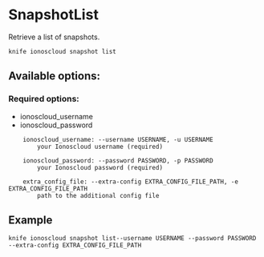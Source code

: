 # SnapshotList

Retrieve a list of snapshots.

```text
knife ionoscloud snapshot list
```

## Available options:

### Required options:

* ionoscloud\_username
* ionoscloud\_password

```text
    ionoscloud_username: --username USERNAME, -u USERNAME
        your Ionoscloud username (required)

    ionoscloud_password: --password PASSWORD, -p PASSWORD
        your Ionoscloud password (required)

    extra_config_file: --extra-config EXTRA_CONFIG_FILE_PATH, -e EXTRA_CONFIG_FILE_PATH
        path to the additional config file

```
## Example

```text
knife ionoscloud snapshot list--username USERNAME --password PASSWORD --extra-config EXTRA_CONFIG_FILE_PATH
```
